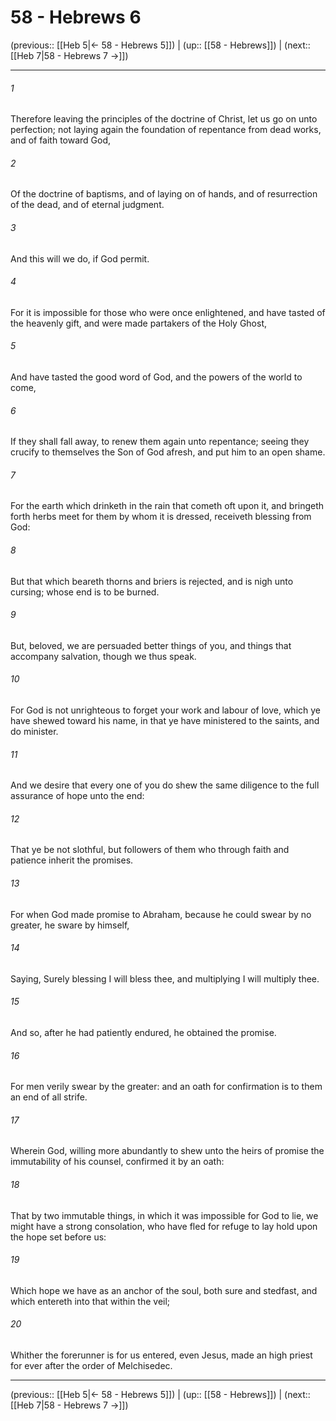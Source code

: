 # 58 - Hebrews 6

(previous:: [[Heb 5|← 58 - Hebrews 5]]) | (up:: [[58 - Hebrews]]) | (next:: [[Heb 7|58 - Hebrews 7 →]])

***


###### 1 
Therefore leaving the principles of the doctrine of Christ, let us go on unto perfection; not laying again the foundation of repentance from dead works, and of faith toward God, 

###### 2 
Of the doctrine of baptisms, and of laying on of hands, and of resurrection of the dead, and of eternal judgment. 

###### 3 
And this will we do, if God permit. 

###### 4 
For it is impossible for those who were once enlightened, and have tasted of the heavenly gift, and were made partakers of the Holy Ghost, 

###### 5 
And have tasted the good word of God, and the powers of the world to come, 

###### 6 
If they shall fall away, to renew them again unto repentance; seeing they crucify to themselves the Son of God afresh, and put him to an open shame. 

###### 7 
For the earth which drinketh in the rain that cometh oft upon it, and bringeth forth herbs meet for them by whom it is dressed, receiveth blessing from God: 

###### 8 
But that which beareth thorns and briers is rejected, and is nigh unto cursing; whose end is to be burned. 

###### 9 
But, beloved, we are persuaded better things of you, and things that accompany salvation, though we thus speak. 

###### 10 
For God is not unrighteous to forget your work and labour of love, which ye have shewed toward his name, in that ye have ministered to the saints, and do minister. 

###### 11 
And we desire that every one of you do shew the same diligence to the full assurance of hope unto the end: 

###### 12 
That ye be not slothful, but followers of them who through faith and patience inherit the promises. 

###### 13 
For when God made promise to Abraham, because he could swear by no greater, he sware by himself, 

###### 14 
Saying, Surely blessing I will bless thee, and multiplying I will multiply thee. 

###### 15 
And so, after he had patiently endured, he obtained the promise. 

###### 16 
For men verily swear by the greater: and an oath for confirmation is to them an end of all strife. 

###### 17 
Wherein God, willing more abundantly to shew unto the heirs of promise the immutability of his counsel, confirmed it by an oath: 

###### 18 
That by two immutable things, in which it was impossible for God to lie, we might have a strong consolation, who have fled for refuge to lay hold upon the hope set before us: 

###### 19 
Which hope we have as an anchor of the soul, both sure and stedfast, and which entereth into that within the veil; 

###### 20 
Whither the forerunner is for us entered, even Jesus, made an high priest for ever after the order of Melchisedec.

***

(previous:: [[Heb 5|← 58 - Hebrews 5]]) | (up:: [[58 - Hebrews]]) | (next:: [[Heb 7|58 - Hebrews 7 →]])
